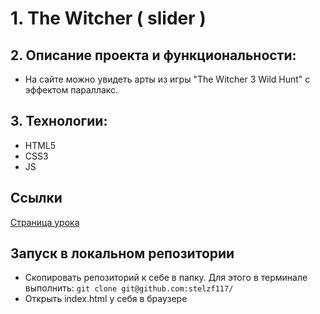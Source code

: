 # 1. The Witcher ( slider )

## 2. Описание проекта и функциональности:  
* На сайте можно увидеть арты из игры "The Witcher 3 Wild Hunt" с эффектом параллакс.

## 3. Технологии:
* HTML5
* CSS3
* JS

## Ссылки
<a href="https://webdesign-master.ru/blog/html-css/horizontal-parallax-scrolling.html">Страница урока</a>

## Запуск в локальном репозитории
* Скопировать репозиторий к себе в папку. Для этого в терминале выполнить: ``` git clone git@github.com:stelzf117/ ```
* Открыть index.html у себя в браузере
